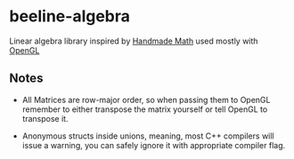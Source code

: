 # beeline-algebra

Linear algebra library inspired by [Handmade Math](https://github.com/HandmadeMath/Handmade-Math) used mostly with [OpenGL](https://www.opengl.org/)

## Notes
- All Matrices are row-major order, so when passing them to OpenGL remember to either transpose the matrix yourself or tell OpenGL to transpose it.

- Anonymous structs inside unions, meaning, most C++ compilers will issue a warning, you can safely ignore it with appropriate compiler flag.